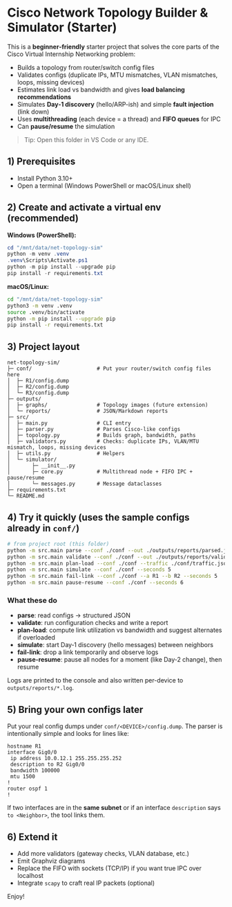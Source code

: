 # Cisco Network Topology Builder & Simulator (Starter)

This is a **beginner‑friendly** starter project that solves the core parts of the Cisco Virtual Internship Networking problem:
- Builds a topology from router/switch config files
- Validates configs (duplicate IPs, MTU mismatches, VLAN mismatches, loops, missing devices)
- Estimates link load vs bandwidth and gives **load balancing recommendations**
- Simulates **Day‑1 discovery** (hello/ARP-ish) and simple **fault injection** (link down)
- Uses **multithreading** (each device = a thread) and **FIFO queues** for IPC
- Can **pause/resume** the simulation

> Tip: Open this folder in VS Code or any IDE.

## 1) Prerequisites
- Install Python 3.10+
- Open a terminal (Windows PowerShell or macOS/Linux shell)

## 2) Create and activate a virtual env (recommended)

**Windows (PowerShell):**
```powershell
cd "/mnt/data/net-topology-sim"
python -m venv .venv
.venv\Scripts\Activate.ps1
python -m pip install --upgrade pip
pip install -r requirements.txt
```

**macOS/Linux:**
```bash
cd "/mnt/data/net-topology-sim"
python3 -m venv .venv
source .venv/bin/activate
python -m pip install --upgrade pip
pip install -r requirements.txt
```

## 3) Project layout
```
net-topology-sim/
├─ conf/                     # Put your router/switch config files here
│  ├─ R1/config.dump
│  ├─ R2/config.dump
│  └─ R3/config.dump
├─ outputs/
│  ├─ graphs/                # Topology images (future extension)
│  └─ reports/               # JSON/Markdown reports
├─ src/
│  ├─ main.py                # CLI entry
│  ├─ parser.py              # Parses Cisco-like configs
│  ├─ topology.py            # Builds graph, bandwidth, paths
│  ├─ validators.py          # Checks: duplicate IPs, VLAN/MTU mismatch, loops, missing devices
│  ├─ utils.py               # Helpers
│  └─ simulator/
│       ├─ __init__.py
│       ├─ core.py           # Multithread node + FIFO IPC + pause/resume
│       └─ messages.py       # Message dataclasses
├─ requirements.txt
└─ README.md
```

## 4) Try it quickly (uses the sample configs already in `conf/`)
```bash
# from project root (this folder)
python -m src.main parse --conf ./conf --out ./outputs/reports/parsed.json
python -m src.main validate --conf ./conf --out ./outputs/reports/validate.json
python -m src.main plan-load --conf ./conf --traffic ./conf/traffic.json --out ./outputs/reports/loadplan.json
python -m src.main simulate --conf ./conf --seconds 5
python -m src.main fail-link --conf ./conf --a R1 --b R2 --seconds 5
python -m src.main pause-resume --conf ./conf --seconds 6
```

### What these do
- **parse**: read configs → structured JSON
- **validate**: run configuration checks and write a report
- **plan-load**: compute link utilization vs bandwidth and suggest alternates if overloaded
- **simulate**: start Day‑1 discovery (hello messages) between neighbors
- **fail-link**: drop a link temporarily and observe logs
- **pause-resume**: pause all nodes for a moment (like Day‑2 change), then resume

Logs are printed to the console and also written per-device to `outputs/reports/*.log`.

## 5) Bring your own configs later
Put your real config dumps under `conf/<DEVICE>/config.dump`. The parser is intentionally simple and looks for lines like:
```
hostname R1
interface Gig0/0
 ip address 10.0.12.1 255.255.255.252
 description to R2 Gig0/0
 bandwidth 100000
 mtu 1500
!
router ospf 1
!
```
If two interfaces are in the **same subnet** or if an interface `description` says `to <Neighbor>`, the tool links them.

## 6) Extend it
- Add more validators (gateway checks, VLAN database, etc.)
- Emit Graphviz diagrams
- Replace the FIFO with sockets (TCP/IP) if you want true IPC over localhost
- Integrate `scapy` to craft real IP packets (optional)

Enjoy!

